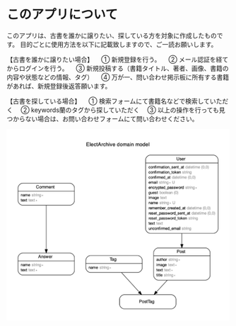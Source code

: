 
# このアプリについて

このアプリは、古書を誰かに譲りたい、探している方を対象に作成したものです。
目的ごとに使用方法を以下に記載致しますので、ご一読お願いします。

【古書を誰かに譲りたい場合】
　① 新規登録を行う。
　② メール認証を経てからログインを行う。
　③ 新規投稿する（書籍タイトル、著者、画像、書籍の内容や状態などの情報、タグ）
　④ 万が一、問い合わせ掲示板に所有する書籍があれば、新規登録後返答願います。
 
【古書を探している場合】
　① 検索フォームにて書籍名などで検索していただく
　② keywords蘭のタグから探していただく
　③ 以上の操作を行っても見つからない場合は、お問い合わせフォームにて問い合わせください。

![ER図](https://github.com/watcher041/Elect_Archive/blob/master/erd.jpg)
